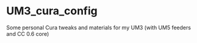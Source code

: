 # UM3_cura_config
Some personal Cura tweaks and materials for my UM3 (with UM5 feeders and CC 0.6 core)

